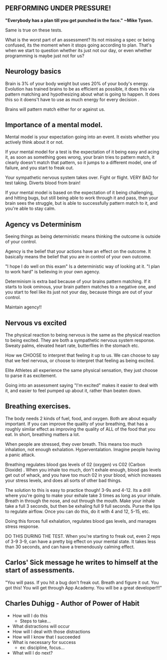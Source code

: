 ## PERFORMING UNDER PRESSURE!

**"Everybody has a plan till you get punched in the face."  ~Mike Tyson.**  

Same is true on these tests.

What is the worst part of an assessment?  Its not missing a spec or being confused, its the moment when it stops going according to plan.  That's when we start to question whether its just not our day, or even whether programming is maybe just not for us?

## Neurology basics

Brain is 3% of your body weight but uses 20% of your body's energy.  Evolution has trained brains to be as efficient as possible, it does this via pattern matching and hypothesizing about what is going to happen.  It does this so it doens't have to use as much energy for every decision .

Brains will pattern match either for or against us.

## Importance of a mental model.

Mental model is your expectation going into an event.  It exists whether you actively think about it or not.

If your mental model for a test is the expectation of it being easy and acing it, as soon as something goes wrong, your brain tries to pattern match, it clearly doesn't match that pattern, so it jumps to a different model, one of failure, and you start to freak out.  

Your sympathetic nervous system takes over.  Fight or flight. VERY BAD for test taking.
Diverts blood from brain!

If your mental model is based on the expectation of it being challenging, and hitting bugs, but still being able to work through it and pass, then your brain sees the struggle, but is able to successfully pattern match to it, and you're able to stay calm.

## Agency vs Determinism

Seeing things as being deterministic means thinking the outcome is outside of your control.

Agency is the belief that your actions have an effect on the outcome.  It basically means the belief that you are in control of your own outcome.

"I hope I do well on this exam" Is a deterministic way of looking at it.  "I plan to work hard" is believing in your own agency.

Determinism is extra bad because of your brains pattern matching.  If it starts to look ominous, your brain pattern matches to a negative one, and you start to feel like its just not your day, because things are out of your control.

Maintain agency!!

## Nervous vs excited

The physical reaction to being nervous is the same as the physical reaction to being excited. They are both a sympathetic nervous system response.  Sweaty palms, elevated heart rate, butterflies in the stomach etc.

How we CHOOSE to interpret that feeling it up to us.  We can choose to say that we feel nervous, or choose to interpret that feeling as being excited.

Elite Athletes all experience the same physical sensation, they just choose to parse it as excitement. 

Going into an assessment saying "I'm excited" makes it easier to deal with it, and easier to feel pumped up about it, rather than beaten down.

## Breathing exercises.

The body needs 2 kinds of fuel, food, and oxygen.  Both are about equally important.  If you can improve the quality of your breathing, that has a roughly similar effect as improving the quality of ALL of the food that you eat.  In short, breathing matters a lot.

When people are stressed, they over breath.  This means too much inhalation, not enough exhalation.  Hyperventalation.  Imagine people having a panic attack.  

Breathing regulates blood gas levels of 02 (oxygen) vs C02 (Carbon Dioxide) . When you inhale too much, don't exhale enough, blood gas levels get out of whack, and you have too much 02 in your blood, which increases your stress levels, and does all sorts of other bad things.

The solution to this is easy to practice though!  3-9s and 4-12.  Its a drill where you're going to make your exhale take 3 times as long as your inhale.  Breath in through the nose, and out through the mouth.  Make your inhale take a full 3 seconds, but then be exhaling full 9 full seconds.  Purse the lips to regulate airflow.  Once you can do this, do it with 4 and 12, 5-15, etc.  

Doing this forces full exhalation, regulates blood gas levels, and manages stress response.

DO THIS DURING THE TEST.  When you're starting to freak out, even 2 reps of 3-9 3-9, can have a pretty big effect on your mental state.  It takes less than 30 seconds, and can have a tremendously calming effect.  

## Carlos' Sick message he writes to himself at the start of assessments.
"You will pass. If you hit a bug don't freak out. Breath and figure it out. You got this! You will get through App Academy. You will be a great developer!!!"

## Charles Duhigg - Author of Power of Habit
- How will I do this
    - Steps to take...
- What distractions will occur
- How will I deal with those distractions
- How will I know that I succeeded
- What is necessary for success
    - ex: discipline, focus...
- What will I do next?